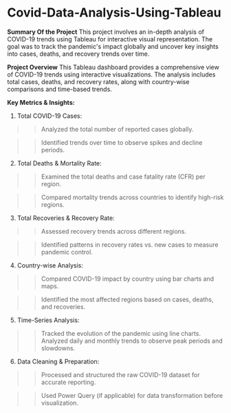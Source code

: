 # Covid-Data-Analysis-Using-Tableau

**Summary Of the Project**
This project involves an in-depth analysis of COVID-19 trends using Tableau for interactive visual representation. The goal was to track the pandemic's impact globally and uncover key insights into cases, deaths, and recovery trends over time.

**Project Overview**
This Tableau dashboard provides a comprehensive view of COVID-19 trends using interactive visualizations. The analysis includes total cases, deaths, and recovery rates, along with country-wise comparisons and time-based trends.

**Key Metrics & Insights:**

1. Total COVID-19 Cases:

>> Analyzed the total number of reported cases globally.

>> Identified trends over time to observe spikes and decline periods.

2. Total Deaths & Mortality Rate:

>> Examined the total deaths and case fatality rate (CFR) per region.

>> Compared mortality trends across countries to identify high-risk regions.

3. Total Recoveries & Recovery Rate:
   
>> Assessed recovery trends across different regions.

>> Identified patterns in recovery rates vs. new cases to measure pandemic control.

4. Country-wise Analysis:

>> Compared COVID-19 impact by country using bar charts and maps.

>> Identified the most affected regions based on cases, deaths, and recoveries.

5. Time-Series Analysis:

>> Tracked the evolution of the pandemic using line charts.
>> Analyzed daily and monthly trends to observe peak periods and slowdowns.

6. Data Cleaning & Preparation:

>> Processed and structured the raw COVID-19 dataset for accurate reporting.

>> Used Power Query (if applicable) for data transformation before visualization.




